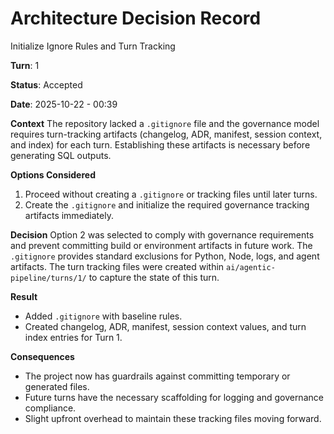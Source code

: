# Architecture Decision Record

Initialize Ignore Rules and Turn Tracking

**Turn**: 1

**Status**: Accepted

**Date**: 2025-10-22 - 00:39

**Context**
The repository lacked a `.gitignore` file and the governance model requires turn-tracking artifacts (changelog, ADR, manifest, session context, and index) for each turn. Establishing these artifacts is necessary before generating SQL outputs.

**Options Considered**
1. Proceed without creating a `.gitignore` or tracking files until later turns.
2. Create the `.gitignore` and initialize the required governance tracking artifacts immediately.

**Decision**
Option 2 was selected to comply with governance requirements and prevent committing build or environment artifacts in future work. The `.gitignore` provides standard exclusions for Python, Node, logs, and agent artifacts. The turn tracking files were created within `ai/agentic-pipeline/turns/1/` to capture the state of this turn.

**Result**
- Added `.gitignore` with baseline rules.
- Created changelog, ADR, manifest, session context values, and turn index entries for Turn 1.

**Consequences**
- The project now has guardrails against committing temporary or generated files.
- Future turns have the necessary scaffolding for logging and governance compliance.
- Slight upfront overhead to maintain these tracking files moving forward.
